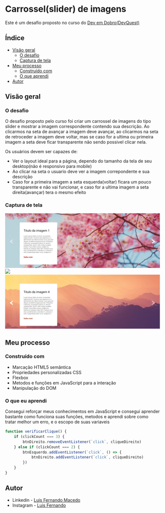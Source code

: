 # Carrossel(slider) de imagens

Este é um desafio proposto no curso do [Dev em Dobro(DevQuest)](https://www.instagram.com/devemdobro)

## Índice

- [Visão geral](#visão-geral)
   - [O desafio](#o-desafio)
   - [Captura de tela](#captura-de-tela)
- [Meu processo](#meu-processo)
   - [Construído com](#construído-com)
   - [O que aprendi](#o-que-aprendi)
- [Autor](#autor)

## Visão geral

### O desafio
O desafio proposto pelo curso foi criar um carrossel de imagens do tipo slider e mostrar a imagem correspondente contendo sua descrição. Ao clicarmos na seta de avançar a imagem deve avançar, ao clicarmos na seta de retroceder a imagem deve voltar, mas se caso for a ultima ou primeira imagem a seta deve ficar transparente não sendo possivel clicar nela.

Os usuários devem ser capazes de:

- Ver o layout ideal para a página, dependo do tamanho da tela de seu desktop(não é responsivo para mobile)
- Ao clicar na seta o usuario deve ver a imagem correpondente e sua descrição
- Caso for a primeira imagem a seta esquerda(voltar) ficara um pouco transparente e não vai funcionar, e caso for a ultima imagem a seta direita(avançar) tera o mesmo efeito

### Captura de tela

![](./src/images/imagem1-do-carrossel.png)
![](./src/images/imagem3-do-carrossel.png)
![](./src/images/ultima-imagem-do-carrossel.png)

## Meu processo

### Construído com

- Marcação HTML5 semântica
- Propriedades personalizadas CSS
- Flexbox
- Metodos e funções em JavaScript para a interação
- Manipulação do DOM

### O que eu aprendi

Consegui reforçar meus conhecimentos em JavaScript e consegui aprender bastante como funciona suas funções, metodos e aprendi sobre como tratar melhor um erro, e o escopo de suas variaveis 

```js
function verificarClique() {
    if (clickCount === 3) {
        btnDireito.removeEventListener(`click`, cliqueDireito)
    } else if (clickCount === 2) {
        btnEsquerdo.addEventListener(`click`, () => {
            btnDireito.addEventListener(`click`, cliqueDireito)
        })
    }
}
```

## Autor

- Linkedin - [Luis Fernando Macedo](https://www.linkedin.com/in/luis-fernando-macedo-7791ba219)
- Instagram - [Luis Fernando](https://www.instagram.com/luis_fernand0._)